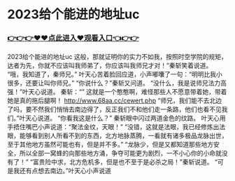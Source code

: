 # 2023给个能进的地址uc

### <a href="https://github.com/asidw/xian/issues/1">👉👉👉♥♥点此进入♥观看入口👈👉👉</a>

2023给个能进的地址uc
这般，那就证明你的实力不如我，按照时空学院的规矩，达者为先，你就不应该叫我师弟了，你应该叫我师兄才对！”秦斩笑着说道。
    “哦，我知道了，秦师兄。”
    叶天心苦着脸回应道，小声嘟囔了一句：“明明比我小很多，还要让叫你师兄。”
    “你说什么？”秦斩又问道。
    “没什么，我是说师兄法力高强！”叶天心说道。
    秦斩：“”
    这就是一个憨憨啊，难怪那些人不愿意带着她，带着她是真的拖后腿啊！
    http://www.68aa.cc/cewert.php
    “师兄，我们能不去北边了吗，要不然我们悄悄去南边得了，反正我们不和他们走一条路，他们也看不见我们。”叶天心说道。
    “你看我这是什么？”
    秦斩眼中闪过两道金色的纹路。
    叶天心用手捂住嘴巴小声说道：“聚法金纹，天眼！”
    “没错，这就是法眼，我已经修炼出法眼，能够看到别人所看不到的东西，北方地脉蒸腾，一看就有诸多极品龙脉出世，至于其他地方虽然可能也有，但是并不多。”
    “龙脉少，但是又都知道那些地方安全，所以全部一窝蜂的向那些地方涌，争夺可能更为剧烈，一不小心你的小命就没有了！”
    “富贵险中求，北方危机多，但是也不至于是必杀之局！”秦斩说道。
    “可是我还有点想去南边。”叶天心小声说道
